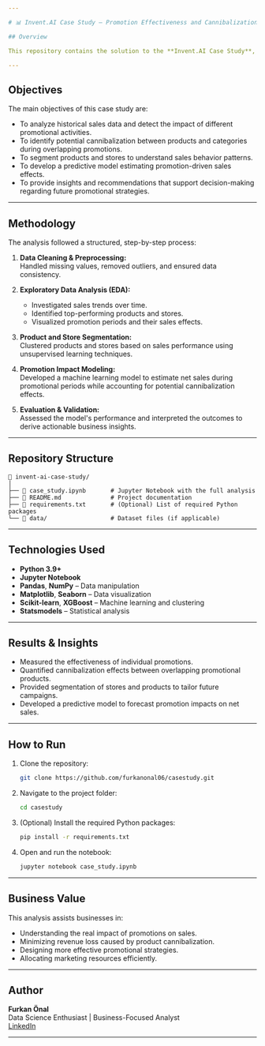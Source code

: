 ```yaml
---

# 📊 Invent.AI Case Study – Promotion Effectiveness and Cannibalization Analysis

## Overview

This repository contains the solution to the **Invent.AI Case Study**, which focuses on analyzing sales data to evaluate the impact of various promotions and identify potential cannibalization effects. The project leverages exploratory data analysis (EDA), statistical methods, and machine learning techniques to provide actionable insights and business recommendations.

---
```


## Objectives

The main objectives of this case study are:
- To analyze historical sales data and detect the impact of different promotional activities.
- To identify potential cannibalization between products and categories during overlapping promotions.
- To segment products and stores to understand sales behavior patterns.
- To develop a predictive model estimating promotion-driven sales effects.
- To provide insights and recommendations that support decision-making regarding future promotional strategies.

---

## Methodology

The analysis followed a structured, step-by-step process:
1. **Data Cleaning & Preprocessing:**  
   Handled missing values, removed outliers, and ensured data consistency.
   
2. **Exploratory Data Analysis (EDA):**  
   - Investigated sales trends over time.
   - Identified top-performing products and stores.
   - Visualized promotion periods and their sales effects.

3. **Product and Store Segmentation:**  
   Clustered products and stores based on sales performance using unsupervised learning techniques.

4. **Promotion Impact Modeling:**  
   Developed a machine learning model to estimate net sales during promotional periods while accounting for potential cannibalization effects.

5. **Evaluation & Validation:**  
   Assessed the model's performance and interpreted the outcomes to derive actionable business insights.

---

## Repository Structure

```
📂 invent-ai-case-study/
│
├── 📄 case_study.ipynb       # Jupyter Notebook with the full analysis
├── 📄 README.md              # Project documentation
├── 📄 requirements.txt       # (Optional) List of required Python packages
└── 📂 data/                  # Dataset files (if applicable)
```

---

## Technologies Used

- **Python 3.9+**
- **Jupyter Notebook**
- **Pandas**, **NumPy** – Data manipulation
- **Matplotlib**, **Seaborn** – Data visualization
- **Scikit-learn**, **XGBoost** – Machine learning and clustering
- **Statsmodels** – Statistical analysis

---

## Results & Insights

- Measured the effectiveness of individual promotions.
- Quantified cannibalization effects between overlapping promotional products.
- Provided segmentation of stores and products to tailor future campaigns.
- Developed a predictive model to forecast promotion impacts on net sales.

---

## How to Run

1. Clone the repository:
   ```bash
   git clone https://github.com/furkanonal06/casestudy.git
   ```
2. Navigate to the project folder:
   ```bash
   cd casestudy
   ```
3. (Optional) Install the required Python packages:
   ```bash
   pip install -r requirements.txt
   ```
4. Open and run the notebook:
   ```bash
   jupyter notebook case_study.ipynb
   ```

---

## Business Value

This analysis assists businesses in:
- Understanding the real impact of promotions on sales.
- Minimizing revenue loss caused by product cannibalization.
- Designing more effective promotional strategies.
- Allocating marketing resources efficiently.

---

## Author

**Furkan Önal**  
Data Science Enthusiast | Business-Focused Analyst  
[LinkedIn](https://www.linkedin.com/in/furkan-onal/)

---
